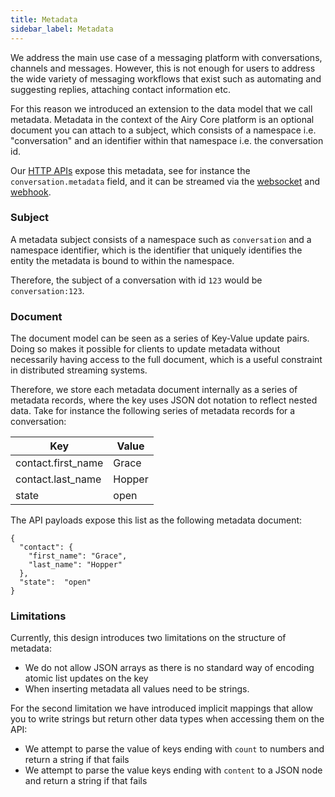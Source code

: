 ```yaml
---
title: Metadata
sidebar_label: Metadata
---
```


We address the main use case of a messaging platform with conversations, channels and messages. However, this
is not enough for users to address the wide variety of messaging workflows that exist such as automating and
suggesting replies, attaching contact information etc.

For this reason we introduced an extension to the data model that we call metadata. Metadata in the context
of the Airy Core platform is an optional document you can attach to a subject, which consists of a
namespace i.e. "conversation" and an identifier within that namespace i.e. the conversation id.

Our [HTTP APIs](/api/endpoints/introduction.md) expose this metadata, see for instance the 
`conversation.metadata` field, and it can be streamed via the [websocket](/api/websocket.md) and [webhook](/api/webhook.md). 
 

### Subject

A metadata subject consists of a namespace such as `conversation` and a namespace identifier, which is
the identifier that uniquely identifies the entity the metadata is bound to within the namespace.

Therefore, the subject of a conversation with id `123` would be `conversation:123`.

### Document

The document model can be seen as a series of Key-Value update pairs. Doing so makes it possible for clients
to update metadata without necessarily having access to the full document, which is a useful constraint
in distributed streaming systems.

Therefore, we store each metadata document internally as a series of metadata records, where the key uses
JSON dot notation to reflect nested data. Take for instance the following series of metadata records
for a conversation:

| Key                | Value  |
|--------------------|--------|
| contact.first_name | Grace  |
| contact.last_name  | Hopper |
| state              | open   |

The API payloads expose this list as the following metadata document:

```json5
{
  "contact": {
    "first_name": "Grace",
    "last_name": "Hopper"
  },
  "state":  "open"
}
```

### Limitations

Currently, this design introduces two limitations on the structure of metadata:

-  We do not allow JSON arrays as there is no standard way of encoding atomic list updates on the key
-  When inserting metadata all values need to be strings.

For the second limitation we have introduced implicit mappings that allow you to write strings
but return other data types when accessing them on the API:

- We attempt to parse the value of keys ending with `count` to numbers and return a string if that fails
- We attempt to parse the value keys ending with `content` to a JSON node and return a string if that fails
